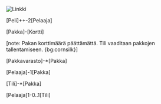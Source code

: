 ![Linkki](http://yuml.me/ddcd6eb7)

[Peli]++-2[Pelaaja]

[Pakka]-[Kortti]

[note: Pakan korttimäärä päättämättä. Tili vaaditaan pakkojen tallentamiseen. {bg:cornsilk}]

[Pakkavarasto]-*[Pakka]

[Pelaaja]-1[Pakka]

[Tili]-*[Pakka]

[Pelaaja]1-0..1[Tili]
